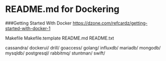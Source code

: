 README.md for Dockering
=======================

###Getting Started With Docker
https://dzone.com/refcardz/getting-started-with-docker-1


Makefile
Makefile.template
README.md
README.txt

cassandra/
dockerui/
drill/
goaccess/
golang/
influxdb/
mariadb/
mongodb/
mysqldb/
postgresql/
rabbitmq/
stuntman/
swift/
